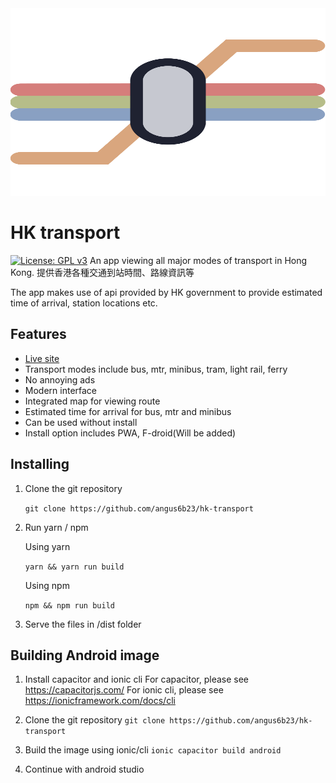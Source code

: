 <div align = center>
<img src="https://raw.githubusercontent.com/angus6b23/hk-transport/master/assets/logo.svg" width="800" height="300" alt="hk-transport-logo">
</div>

# HK transport
[![License: GPL v3](https://img.shields.io/badge/License-GPLv3-blue.svg)](https://www.gnu.org/licenses/gpl-3.0)
An app viewing all major modes of transport in Hong Kong.
提供香港各種交通到站時間、路線資訊等

The app makes use of api provided by HK government to provide estimated time of arrival, station locations etc.


## Features
- [Live site](https:hk-transport.12a.app)
- Transport modes include bus, mtr, minibus, tram, light rail, ferry
- No annoying ads
- Modern interface
- Integrated map for viewing route
- Estimated time for arrival for bus, mtr and minibus
- Can be used without install
- Install option includes PWA, F-droid(Will be added)

## Installing

1.  Clone the git repository

    `git clone https://github.com/angus6b23/hk-transport`
    
2.  Run yarn / npm

    Using yarn
    
    `yarn && yarn run build`
    
    Using npm
    
    `npm && npm run build`

3. Serve the files in /dist folder

## Building Android image

1. Install capacitor and ionic cli
For capacitor, please see https://capacitorjs.com/ 
For ionic cli, please see https://ionicframework.com/docs/cli

2. Clone the git repository
 `git clone https://github.com/angus6b23/hk-transport`
 
3. Build the image using ionic/cli
`ionic capacitor build android`

4. Continue with android studio
